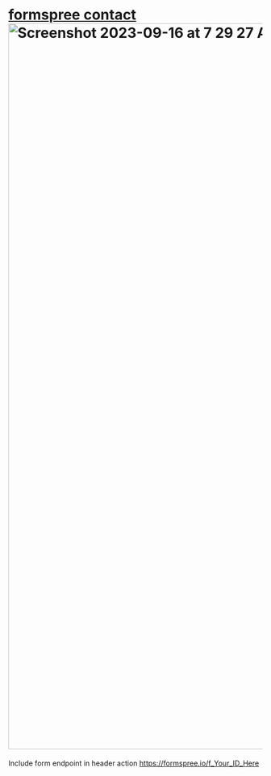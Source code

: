 # <a href="https://contact.jessejesse.com">formspree contact</a><img width="1440" alt="Screenshot 2023-09-16 at 7 29 27 AM" src="https://github.com/sudo-self/formspree-contact/assets/119916323/cf823d12-a294-454f-b86d-8124b17aaf0f">
Include form endpoint in header
action https://formspree.io/f_Your_ID_Here
